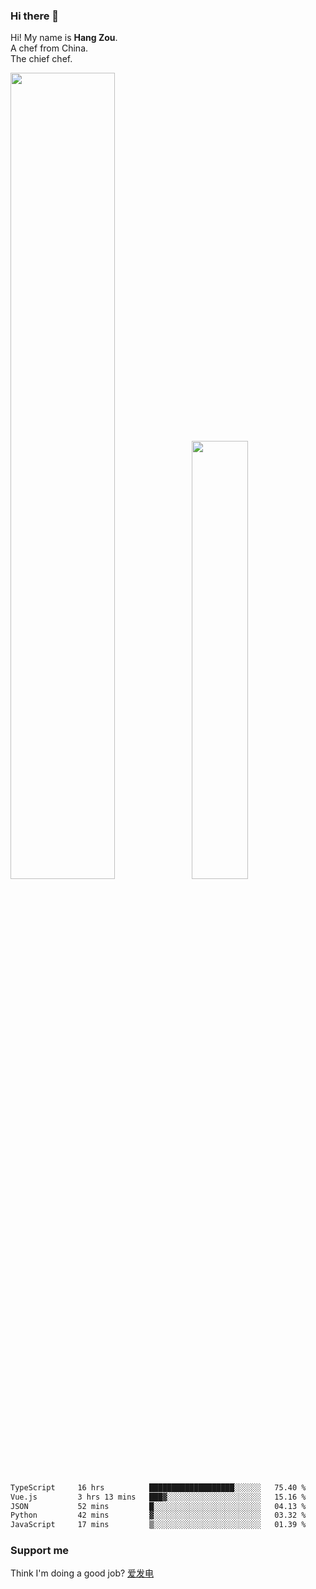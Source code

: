 ### Hi there 👋

Hi! My name is **Hang Zou**.  
A chef from China.  
The chief chef.

<img align="" width="57.5%" src="https://github-readme-stats.vercel.app/api?username=zouhangwithsweet&hide_title=true&hide_border=true&show_icons=true&include_all_commits=true&line_height=21" /><img align="" width="42.4%" src="https://github-readme-stats.vercel.app/api/top-langs/?username=zouhangwithsweet&hide_title=true&hide_border=true&layout=compact" />

<!--START_SECTION:waka-->

```txt
TypeScript     16 hrs          ███████████████████░░░░░░   75.40 %
Vue.js         3 hrs 13 mins   ███▓░░░░░░░░░░░░░░░░░░░░░   15.16 %
JSON           52 mins         █░░░░░░░░░░░░░░░░░░░░░░░░   04.13 %
Python         42 mins         ▓░░░░░░░░░░░░░░░░░░░░░░░░   03.32 %
JavaScript     17 mins         ▒░░░░░░░░░░░░░░░░░░░░░░░░   01.39 %
```

<!--END_SECTION:waka-->

### Support me

Think I'm doing a good job? [爱发电](https://afdian.net/@zouhangsweet)
